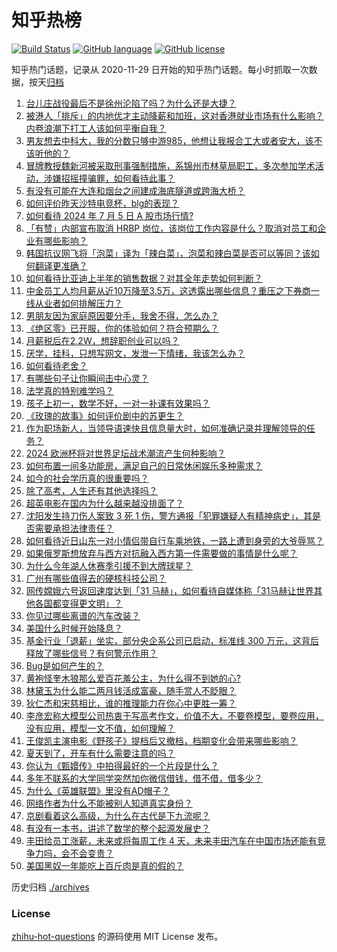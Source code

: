 # 知乎热榜
[![Build Status](https://github.com/ToWeLong/zhihu-hot-questions/workflows/CI/badge.svg)](https://github.com/ToWeLong/zhihu-hot-questions/actions)
[![GitHub language](https://img.shields.io/badge/language-golang-orange.svg)](https://golang.org/)
[![GitHub license](https://img.shields.io/github/license/ToWeLong/zhihu-hot-questions)](https://github.com/ToWeLong/zhihu-hot-questions/blob/main/LICENSE)

知乎热门话题，记录从 2020-11-29 日开始的知乎热门话题。每小时抓取一次数据，按天[归档](./archives)

<!-- BEGIN -->

1. [台儿庄战役最后不是徐州沦陷了吗？为什么还是大捷？](https://www.zhihu.com/question/406245397)
1. [被港人「排斥」的内地优才主动降薪和加班，这对香港就业市场有什么影响？内卷浪潮下打工人该如何平衡自我？](https://www.zhihu.com/question/660694126)
1. [男友想去中科大，我的分数只够中游985，他想让我报合工大或者安大，该不该听他的？](https://www.zhihu.com/question/660758404)
1. [冒牌教授魏新河被采取刑事强制措施，系锦州市林草局职工，多次参加学术活动，涉嫌招摇撞骗罪，如何看待此事？](https://www.zhihu.com/question/660734298)
1. [有没有可能在大连和烟台之间建成海底隧道或跨海大桥？](https://www.zhihu.com/question/32195868)
1. [如何评价昨天沙特电竞杯，blg的表现？](https://www.zhihu.com/question/660758844)
1. [如何看待 2024 年 7 月 5 日 A 股市场行情?](https://www.zhihu.com/question/660712303)
1. [「有赞」内部宣布取消 HRBP 岗位，该岗位工作内容是什么？取消对员工和企业有哪些影响？](https://www.zhihu.com/question/660742414)
1. [韩国抗议网飞将「泡菜」译为「辣白菜」，泡菜和辣白菜是否可以等同？该如何翻译更准确？](https://www.zhihu.com/question/660716157)
1. [如何看待比亚迪上半年的销售数据？对其全年走势如何判断？](https://www.zhihu.com/question/660468204)
1. [中金员工人均月薪从近10万降至3.5万，这透露出哪些信息？重压之下券商一线从业者如何排解压力？](https://www.zhihu.com/question/660693695)
1. [男朋友因为家庭原因要分手，我舍不得，怎么办？](https://www.zhihu.com/question/660654256)
1. [《绝区零》已开服，你的体验如何？符合预期么？](https://www.zhihu.com/question/660693721)
1. [月薪税后在2.2W，想辞职创业可以吗？](https://www.zhihu.com/question/660520437)
1. [厌学，挂科，只想写网文，发泄一下情绪，我该怎么办？](https://www.zhihu.com/question/660570422)
1. [如何看待老舍？](https://www.zhihu.com/question/642100790)
1. [有哪些句子让你瞬间击中心灵？](https://www.zhihu.com/question/660533572)
1. [法学真的特别难学吗？](https://www.zhihu.com/question/660429375)
1. [孩子上初一，数学不好，一对一补课有效果吗？](https://www.zhihu.com/question/660260333)
1. [《玫瑰的故事》如何评价剧中的苏更生？](https://www.zhihu.com/question/659170996)
1. [作为职场新人，当领导语速快且信息量大时，如何准确记录并理解领导的任务？](https://www.zhihu.com/question/658821483)
1. [2024 欧洲杯将对世界足坛战术潮流产生何种影响？](https://www.zhihu.com/question/659448999)
1. [如何布置一间多功能房，满足自己的日常休闲娱乐多种需求？](https://www.zhihu.com/question/658747700)
1. [如今的社会学历真的很重要吗？](https://www.zhihu.com/question/654912430)
1. [除了高考，人生还有其他选择吗？](https://www.zhihu.com/question/660445184)
1. [超英电影在国内为什么越来越没排面了？](https://www.zhihu.com/question/630281533)
1. [沈阳发生持刀伤人案致 3 死 1 伤，警方通报「犯罪嫌疑人有精神病史」，其是否需要承担法律责任？](https://www.zhihu.com/question/660747446)
1. [如何看待近日山东一对小情侣带自行车乘地铁，一路上遭到身旁的大爷辱骂？](https://www.zhihu.com/question/660350837)
1. [如果俄罗斯想放弃与西方对抗融入西方第一件需要做的事情是什么呢？](https://www.zhihu.com/question/660609861)
1. [为什么今年湖人休赛季引援不到大牌球星？](https://www.zhihu.com/question/660698591)
1. [广州有哪些值得去的硬核科技公司？](https://www.zhihu.com/question/660733033)
1. [网传嫦娥六号返回速度达到「31 马赫」，如何看待自媒体称「31马赫让世界其他各国都变得更文明」？](https://www.zhihu.com/question/660444936)
1. [你见过哪些离谱的汽车改装？](https://www.zhihu.com/question/493885469)
1. [美国什么时候开始降息？](https://www.zhihu.com/question/658564350)
1. [基金行业「退薪」坐实，部分央企系公司已启动，标准线 300 万元，这背后释放了哪些信号？有何警示作用？](https://www.zhihu.com/question/660710277)
1. [Bug是如何产生的？](https://www.zhihu.com/question/365343579)
1. [黄袍怪奎木狼那么爱百花羞公主，为什么得不到她的心?](https://www.zhihu.com/question/425238655)
1. [林黛玉为什么能二两月钱活成富豪，随手赏人不眨眼？](https://www.zhihu.com/question/358030992)
1. [狄仁杰和宋慈相比，谁的推理能力在你心中更胜一筹？](https://www.zhihu.com/question/660712482)
1. [李彦宏称大模型公司热衷于写高考作文，价值不大，不要卷模型，要卷应用，没有应用，模型一文不值，如何理解？](https://www.zhihu.com/question/660743446)
1. [王俊凯主演电影《野孩子》提档后又撤档，档期变化会带来哪些影响？](https://www.zhihu.com/question/660657460)
1. [夏天到了，开车有什么需要注意的吗？](https://www.zhihu.com/question/458396839)
1. [你认为《甄嬛传》中拍得最好的一个片段是什么？](https://www.zhihu.com/question/21952421)
1. [多年不联系的大学同学突然加你微信借钱，借不借，借多少？](https://www.zhihu.com/question/555280094)
1. [为什么《英雄联盟》里没有AD帽子？](https://www.zhihu.com/question/630382600)
1. [网络作者为什么不能被别人知道真实身份？](https://www.zhihu.com/question/630423705)
1. [京剧看着这么高级，为什么在古代是下九流呢？](https://www.zhihu.com/question/656928921)
1. [有没有一本书，讲述了数学的整个起源发展史？](https://www.zhihu.com/question/503239973)
1. [丰田给员工涨薪，未来或将每周工作 4 天，未来丰田汽车在中国市场还能有竞争力吗，会不会变贵？](https://www.zhihu.com/question/660424004)
1. [美国黑奴一年能吃上百斤肉是真的假的？](https://www.zhihu.com/question/645178079)

<!-- END -->

历史归档 [./archives](./archives)


### License
[zhihu-hot-questions](https://github.com/towelong/zhihu-hot-questions) 的源码使用 MIT License 发布。